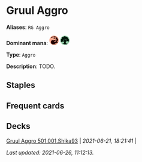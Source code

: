 # Gruul Aggro

**Aliases**: `RG Aggro`

**Dominant mana**: <img src="../resources/images/mana/R.png" width="25"/> <img src="../resources/images/mana/G.png" width="25"/>

**Type**: `Aggro`

**Description**: TODO.

## **Staples**



## **Frequent cards**



## **Decks**

[Gruul Aggro 501.001.Shika93](https://deckstats.net/decks/78813/2118933-gruul-aggro-501-001) | *2021-06-21, 18:21:41* |   


*Last updated: 2021-06-26, 11:12:13.*
